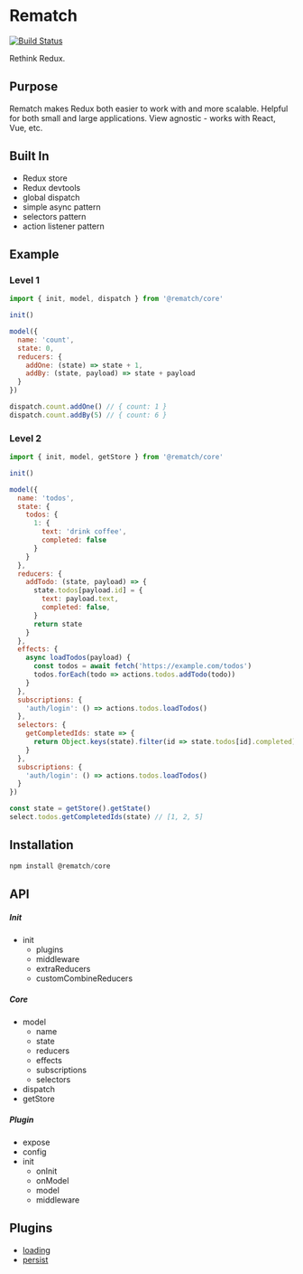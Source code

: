 # Rematch

[![Build Status](https://travis-ci.org/rematch/rematch.svg?branch=master)](https://travis-ci.org/rematch/rematch)

Rethink Redux.

## Purpose

Rematch makes Redux both easier to work with and more scalable. Helpful for both small and large applications. View agnostic - works with React, Vue, etc.

## Built In

- Redux store
- Redux devtools
- global dispatch
- simple async pattern
- selectors pattern
- action listener pattern

## Example

### Level 1

```js
import { init, model, dispatch } from '@rematch/core'

init()

model({
  name: 'count',
  state: 0,
  reducers: {
    addOne: (state) => state + 1,
    addBy: (state, payload) => state + payload
  }
})

dispatch.count.addOne() // { count: 1 }
dispatch.count.addBy(5) // { count: 6 }
```

### Level 2

```js
import { init, model, getStore } from '@rematch/core'

init()

model({
  name: 'todos',
  state: {
    todos: {
      1: {
        text: 'drink coffee',
        completed: false
      }
    }
  },
  reducers: {
    addTodo: (state, payload) => {
      state.todos[payload.id] = {
        text: payload.text,
        completed: false,
      }
      return state
    }
  },
  effects: {
    async loadTodos(payload) {
      const todos = await fetch('https://example.com/todos')
      todos.forEach(todo => actions.todos.addTodo(todo))
    }
  },
  subscriptions: {
    'auth/login': () => actions.todos.loadTodos()
  },
  selectors: {
    getCompletedIds: state => {
      return Object.keys(state).filter(id => state.todos[id].completed)
    }
  },
  subscriptions: {
    'auth/login': () => actions.todos.loadTodos()
  }
})

const state = getStore().getState()
select.todos.getCompletedIds(state) // [1, 2, 5]
```

## Installation

```js
npm install @rematch/core
```

## API

##### Init

- init
  - plugins
  - middleware
  - extraReducers
  - customCombineReducers

##### Core

- model
  - name
  - state
  - reducers
  - effects
  - subscriptions
  - selectors
- dispatch
- getStore

##### Plugin

- expose
- config
- init
  - onInit
  - onModel
  - model
  - middleware

## Plugins

- [loading](./plugins/loading)
- [persist](./plugins/persist)